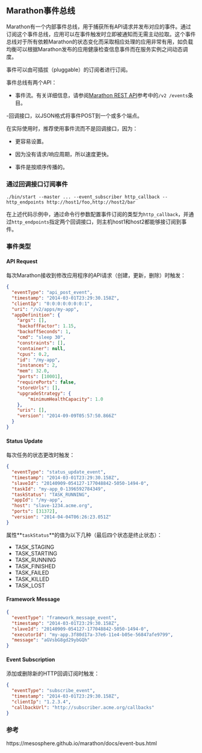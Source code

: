## Marathon事件总线

Marathon有一个内部事件总线，用于捕获所有API请求并发布对应的事件。通过订阅这个事件总线，应用可以在事件触发时立即被通知而无需主动拉取。这个事件总线对于所有依赖Marathon的状态变化而采取相应处理的应用非常有用，如负载均衡可以根据Marathon发布的应用健康检查信息事件而在服务实例之间动态调度。

事件可以由可插拔（pluggable）的订阅者进行订阅。

事件总线有两个API：

- 事件流。有关详细信息，请参阅[Marathon REST API](https://mesosphere.github.io/marathon/docs/generated/api.html)参考中的`/v2 /events`条目。

-回调接口，以JSON格式将事件POST到一个或多个端点。

在实际使用时，推荐使用事件流而不是回调接口，因为：

- 更容易设置。

- 因为没有请求/响应周期，所以速度更快。

- 事件是按顺序传播的。

### 通过回调接口订阅事件

```
./bin/start --master ... --event_subscriber http_callback --http_endpoints http://host1/foo,http://host2/bar
```
在上述代码示例中，通过命令行参数配置事件订阅的类型为`http_callback`，并通过`http_endpoints`指定两个回调接口，则主机host1和host2都能够接订阅到事件。

### 事件类型

#### API Request

每次Marathon接收到修改应用程序的API请求（创建，更新，删除）时触发：

```json
{
  "eventType": "api_post_event",
  "timestamp": "2014-03-01T23:29:30.158Z",
  "clientIp": "0:0:0:0:0:0:0:1",
  "uri": "/v2/apps/my-app",
  "appDefinition": {
    "args": [],
    "backoffFactor": 1.15,
    "backoffSeconds": 1,
    "cmd": "sleep 30",
    "constraints": [],
    "container": null,
    "cpus": 0.2,
    "id": "/my-app",
    "instances": 2,
    "mem": 32.0,
    "ports": [10001],
    "requirePorts": false,
    "storeUrls": [],
    "upgradeStrategy": {
        "minimumHealthCapacity": 1.0
    },
    "uris": [],
    "version": "2014-09-09T05:57:50.866Z"
  }
}
```
#### Status Update

每次任务的状态更改时触发：

```json
{
  "eventType": "status_update_event",
  "timestamp": "2014-03-01T23:29:30.158Z",
  "slaveId": "20140909-054127-177048842-5050-1494-0",
  "taskId": "my-app_0-1396592784349",
  "taskStatus": "TASK_RUNNING",
  "appId": "/my-app",
  "host": "slave-1234.acme.org",
  "ports": [31372],
  "version": "2014-04-04T06:26:23.051Z"
}
```

属性**`taskStatus`**的值为以下几种（最后四个状态是终止状态）：

- TASK_STAGING
- TASK_STARTING
- TASK_RUNNING
- TASK_FINISHED
- TASK_FAILED
- TASK_KILLED
- TASK_LOST

#### Framework Message

```json
{
  "eventType": "framework_message_event",
  "timestamp": "2014-03-01T23:29:30.158Z",
  "slaveId": "20140909-054127-177048842-5050-1494-0",
  "executorId": "my-app.3f80d17a-37e6-11e4-b05e-56847afe9799",
  "message": "aGVsbG8gd29ybGQh"
}
```

#### Event Subscription

添加或删除新的HTTP回调订阅时触发：

```json
{
  "eventType": "subscribe_event",
  "timestamp": "2014-03-01T23:29:30.158Z",
  "clientIp": "1.2.3.4",
  "callbackUrl": "http://subscriber.acme.org/callbacks"
}
```

### 参考

https:\/\/mesosphere.github.io\/marathon\/docs\/event-bus.html

